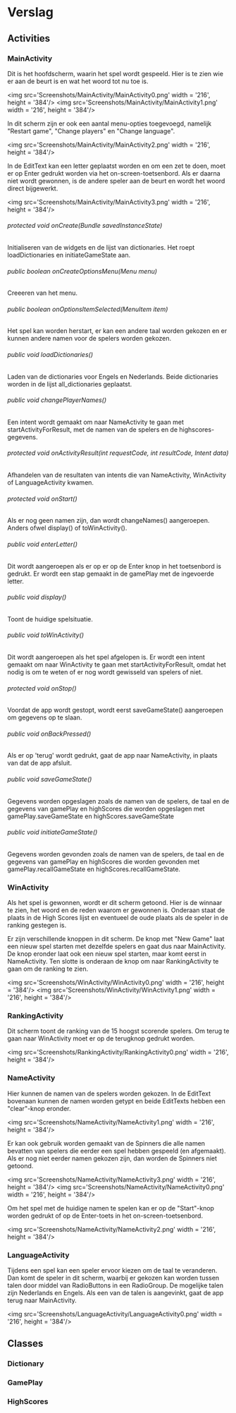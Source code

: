 # Verslag

## Activities

### MainActivity

Dit is het hoofdscherm, waarin het spel wordt gespeeld. Hier is te zien wie er aan de beurt is en wat het woord tot nu toe is. 

<img src='Screenshots/MainActivity/MainActivity0.png' width = '216', height = '384'/>
<img src='Screenshots/MainActivity/MainActivity1.png' width = '216', height = '384'/>

In dit scherm zijn er ook een aantal menu-opties toegevoegd, namelijk "Restart game", "Change players" en "Change language".

<img src='Screenshots/MainActivity/MainActivity2.png' width = '216', height = '384'/>

In de EditText kan een letter geplaatst worden en om een zet te doen, moet er op Enter gedrukt worden via het on-screen-toetsenbord. Als er daarna niet wordt gewonnen, is de andere speler aan de beurt en wordt het woord direct bijgewerkt.

<img src='Screenshots/MainActivity/MainActivity3.png' width = '216', height = '384'/>

###### protected void onCreate(Bundle savedInstanceState)
Initialiseren van de widgets en de lijst van dictionaries. Het roept loadDictionaries en initiateGameState aan.

###### public boolean onCreateOptionsMenu(Menu menu)
Creeeren van het menu.

###### public boolean onOptionsItemSelected(MenuItem item) 
Het spel kan worden herstart, er kan een andere taal worden gekozen en er kunnen andere namen voor de spelers worden gekozen.

###### public void loadDictionaries()
Laden van de dictionaries voor Engels en Nederlands. Beide dictionaries worden in de lijst all_dictionaries geplaatst.

###### public void changePlayerNames()
Een intent wordt gemaakt om naar NameActivity te gaan met startActivityForResult, met de namen van de spelers en de highscores-gegevens. 

###### protected void onActivityResult(int requestCode, int resultCode, Intent data)
Afhandelen van de resultaten van intents die van NameActivity, WinActivity of LanguageActivity kwamen.

###### protected void onStart()
Als er nog geen namen zijn, dan wordt changeNames() aangeroepen. Anders ofwel display() of toWinActivity().

###### public void enterLetter()
Dit wordt aangeroepen als er op er op de Enter knop in het toetsenbord is gedrukt. Er wordt een stap gemaakt in de gamePlay met de ingevoerde letter.

###### public void display()
Toont de huidige spelsituatie.

###### public void toWinActivity()
Dit wordt aangeroepen als het spel afgelopen is. Er wordt een intent gemaakt om naar WinActivity te gaan met startActivityForResult, omdat het nodig is om te weten of er nog wordt gewisseld van spelers of niet.

###### protected void onStop()
Voordat de app wordt gestopt, wordt eerst saveGameState() aangeroepen om gegevens op te slaan.

###### public void onBackPressed()
Als er op 'terug' wordt gedrukt, gaat de app naar NameActivity, in plaats van dat de app afsluit. 

###### public void saveGameState()
Gegevens worden opgeslagen zoals de namen van de spelers, de taal en de gegevens van gamePlay en highScores die worden opgeslagen met gamePlay.saveGameState en highScores.saveGameState

###### public void initiateGameState()
Gegevens worden gevonden zoals de namen van de spelers, de taal en de gegevens van gamePlay en highScores die worden gevonden met gamePlay.recallGameState en highScores.recallGameState. 

### WinActivity

Als het spel is gewonnen, wordt er dit scherm getoond. Hier is de winnaar te zien, het woord en de reden waarom er gewonnen is. Onderaan staat de plaats in de High Scores lijst en eventueel de oude plaats als de speler in de ranking gestegen is. 

Er zijn verschillende knoppen in dit scherm. De knop met "New Game" laat een nieuw spel starten met dezelfde spelers en gaat dus naar MainActivity. De knop eronder laat ook een nieuw spel starten, maar komt eerst in NameActivity. Ten slotte is onderaan de knop om naar RankingActivity te gaan om de ranking te zien.

<img src='Screenshots/WinActivity/WinActivity0.png' width = '216', height = '384'/>
<img src='Screenshots/WinActivity/WinActivity1.png' width = '216', height = '384'/>

### RankingActivity

Dit scherm toont de ranking van de 15 hoogst scorende spelers. Om terug te gaan naar WinActivity moet er op de terugknop gedrukt worden.

<img src='Screenshots/RankingActivity/RankingActivity0.png' width = '216', height = '384'/>

### NameActivity

Hier kunnen de namen van de spelers worden gekozen. In de EditText bovenaan kunnen de namen worden getypt en beide EditTexts hebben een "clear"-knop eronder. 

<img src='Screenshots/NameActivity/NameActivity1.png' width = '216', height = '384'/>

Er kan ook gebruik worden gemaakt van de Spinners die alle namen bevatten van spelers die eerder een spel hebben gespeeld (en afgemaakt). Als er nog niet eerder namen gekozen zijn, dan worden de Spinners niet getoond.

<img src='Screenshots/NameActivity/NameActivity3.png' width = '216', height = '384'/>
<img src='Screenshots/NameActivity/NameActivity0.png' width = '216', height = '384'/>

Om het spel met de huidige namen te spelen kan er op de "Start"-knop worden gedrukt of op de Enter-toets in het on-screen-toetsenbord. 

<img src='Screenshots/NameActivity/NameActivity2.png' width = '216', height = '384'/>

### LanguageActivity

Tijdens een spel kan een speler ervoor kiezen om de taal te veranderen. Dan komt de speler in dit scherm, waarbij er gekozen kan worden tussen talen door middel van RadioButtons in een RadioGroup. De mogelijke talen zijn Nederlands en Engels. Als een van de talen is aangevinkt, gaat de app terug naar MainActivity.

<img src='Screenshots/LanguageActivity/LanguageActivity0.png' width = '216', height = '384'/>

## Classes

### Dictionary



### GamePlay

### HighScores


